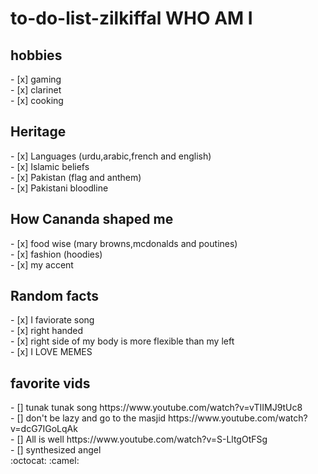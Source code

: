 
# to-do-list-zilkiffal WHO AM I
 <h2> hobbies </h1>
 - [x] gaming <br>
 - [x] clarinet <br>
 - [x] cooking
 <h2> Heritage </h2>
  - [x] Languages (urdu,arabic,french and english) <br>
 - [x] Islamic beliefs <br>
 - [x] Pakistan (flag and anthem) <br>
 - [x] Pakistani bloodline <br>
 <h2> How Cananda shaped me </h2>
  - [x] food wise (mary browns,mcdonalds and poutines) <br>
  - [x] fashion (hoodies) <br>
  - [x] my accent <br>
  <h2> Random facts </h2>
  - [x] I faviorate song  <br>
  - [x] right handed <br>
  - [x] right side of my body is more flexible than my left <br>
  - [x] I LOVE MEMES <br>
  <h2> favorite vids </h2>
  - [] tunak tunak song https://www.youtube.com/watch?v=vTIIMJ9tUc8 <br>
  - [] don't be lazy and go to the masjid https://www.youtube.com/watch?v=dcG7IGoLqAk  <br>
  - [] All is well https://www.youtube.com/watch?v=S-LltgOtFSg <br>
  - [] synthesized angel <br>
 :octocat: :camel:
